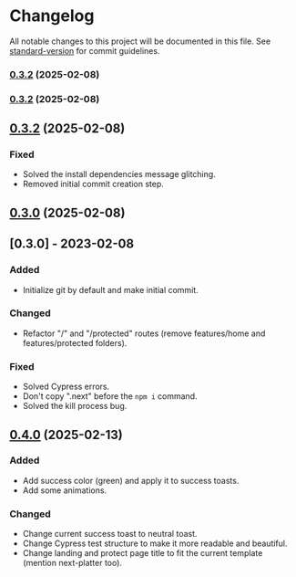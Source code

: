 # Changelog

All notable changes to this project will be documented in this file. See [standard-version](https://github.com/conventional-changelog/standard-version) for commit guidelines.

### [0.3.2](https://github.com/Adel2411/next-starter-template/compare/v0.3.0...v0.3.2) (2025-02-08)

### [0.3.2](https://github.com/Adel2411/next-starter-template/compare/v0.3.0...v0.3.1) (2025-02-08)

## [0.3.2](https://github.com/Adel2411/next-starter-template/compare/v0.3.0...v0.3.1) (2025-02-08)

### Fixed

- Solved the install dependencies message glitching.
- Removed initial commit creation step.

## [0.3.0](https://github.com/Adel2411/next-starter-template/compare/v0.3.1...v0.3.0) (2025-02-08)

## [0.3.0] - 2023-02-08

### Added

- Initialize git by default and make initial commit.

### Changed

- Refactor "/" and "/protected" routes (remove features/home and features/protected folders).

### Fixed

- Solved Cypress errors.
- Don't copy ".next" before the `npm i` command.
- Solved the kill process bug.

## [0.4.0](https://github.com/Adel2411/next-starter-template/compare/v0.3.2...v0.4.0) (2025-02-13)

### Added

- Add success color (green) and apply it to success toasts.
- Add some animations.

### Changed

- Change current success toast to neutral toast.
- Change Cypress test structure to make it more readable and beautiful.
- Change landing and protect page title to fit the current template (mention next-platter too).
